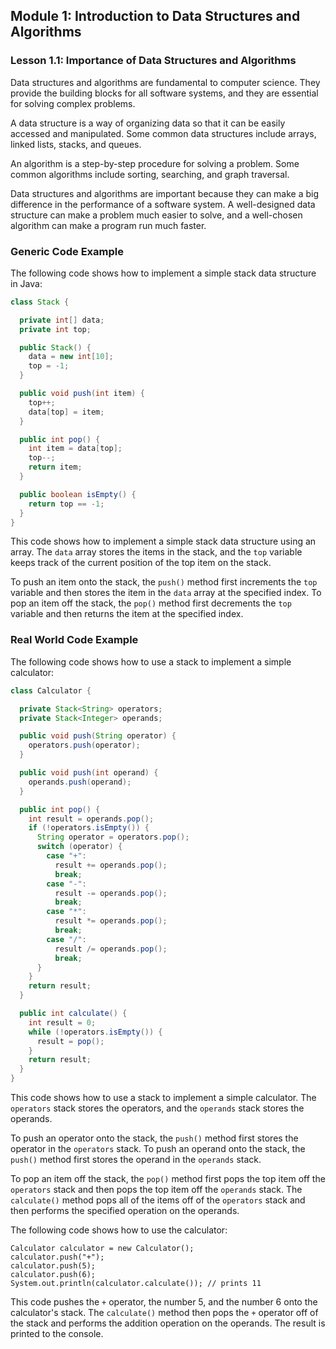 ## Module 1: Introduction to Data Structures and Algorithms

### Lesson 1.1: Importance of Data Structures and Algorithms

Data structures and algorithms are fundamental to computer science. They provide the building blocks for all software systems, and they are essential for solving complex problems.

A data structure is a way of organizing data so that it can be easily accessed and manipulated. Some common data structures include arrays, linked lists, stacks, and queues.

An algorithm is a step-by-step procedure for solving a problem. Some common algorithms include sorting, searching, and graph traversal.

Data structures and algorithms are important because they can make a big difference in the performance of a software system. A well-designed data structure can make a problem much easier to solve, and a well-chosen algorithm can make a program run much faster.

### Generic Code Example

The following code shows how to implement a simple stack data structure in Java:

```java
class Stack {

  private int[] data;
  private int top;

  public Stack() {
    data = new int[10];
    top = -1;
  }

  public void push(int item) {
    top++;
    data[top] = item;
  }

  public int pop() {
    int item = data[top];
    top--;
    return item;
  }

  public boolean isEmpty() {
    return top == -1;
  }
}
```

This code shows how to implement a simple stack data structure using an array. The `data` array stores the items in the stack, and the `top` variable keeps track of the current position of the top item on the stack.

To push an item onto the stack, the `push()` method first increments the `top` variable and then stores the item in the `data` array at the specified index. To pop an item off the stack, the `pop()` method first decrements the `top` variable and then returns the item at the specified index.

### Real World Code Example

The following code shows how to use a stack to implement a simple calculator:

```java
class Calculator {

  private Stack<String> operators;
  private Stack<Integer> operands;

  public void push(String operator) {
    operators.push(operator);
  }

  public void push(int operand) {
    operands.push(operand);
  }

  public int pop() {
    int result = operands.pop();
    if (!operators.isEmpty()) {
      String operator = operators.pop();
      switch (operator) {
        case "+":
          result += operands.pop();
          break;
        case "-":
          result -= operands.pop();
          break;
        case "*":
          result *= operands.pop();
          break;
        case "/":
          result /= operands.pop();
          break;
      }
    }
    return result;
  }

  public int calculate() {
    int result = 0;
    while (!operators.isEmpty()) {
      result = pop();
    }
    return result;
  }
}
```

This code shows how to use a stack to implement a simple calculator. The `operators` stack stores the operators, and the `operands` stack stores the operands.

To push an operator onto the stack, the `push()` method first stores the operator in the `operators` stack. To push an operand onto the stack, the `push()` method first stores the operand in the `operands` stack.

To pop an item off the stack, the `pop()` method first pops the top item off the `operators` stack and then pops the top item off the `operands` stack. The `calculate()` method pops all of the items off of the `operators` stack and then performs the specified operation on the operands.

The following code shows how to use the calculator:

```
Calculator calculator = new Calculator();
calculator.push("+");
calculator.push(5);
calculator.push(6);
System.out.println(calculator.calculate()); // prints 11
```

This code pushes the `+` operator, the number 5, and the number 6 onto the calculator's stack. The `calculate()` method then pops the `+` operator off of the stack and performs the addition operation on the operands. The result is printed to the console.
